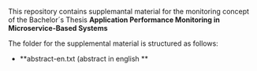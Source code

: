 This repository contains supplemantal material for the monitoring concept of the Bachelor´s Thesis
**Application Performance Monitoring in Microservice-Based Systems**

The folder for the supplemental material is structured as follows:

- **abstract-en.txt (abstract in english **
